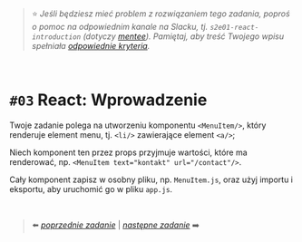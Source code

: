 > :star: *Jeśli będziesz mieć problem z rozwiązaniem tego zadania, poproś o pomoc na odpowiednim kanale na Slacku, tj. `s2e01-react-introduction` (dotyczy [mentee](https://devmentor.pl/mentoring-javascript/)). Pamiętaj, aby treść Twojego wpisu spełniała [odpowiednie kryteria](https://devmentor.pl/jak-prosic-o-pomoc/).*

&nbsp;

# `#03` React:  Wprowadzenie


Twoje zadanie polega na utworzeniu komponentu `<MenuItem/>`, który renderuje element menu, tj. `<li/>` zawierające element `<a/>`;

Niech komponent ten przez props przyjmuje wartości, które ma renderować, np. `<MenuItem text="kontakt" url="/contact"/>`.

Cały komponent zapisz w osobny pliku, np. `MenuItem.js`, oraz użyj importu i eksportu, aby uruchomić go w pliku `app.js`.

&nbsp;

> :arrow_left: [*poprzednie zadanie*](./../02) | [*następne zadanie*](./../04) :arrow_right:
